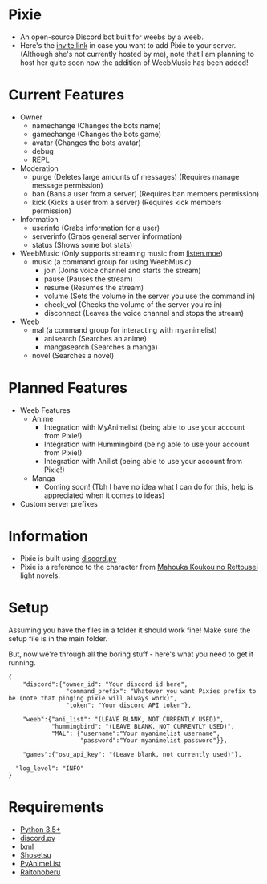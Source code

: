 # Pixie
* An open-source Discord bot built for weebs by a weeb.
* Here's the [invite link](https://discordapp.com/oauth2/authorize?client_id=175319652073734144&scope=bot&permissions=536083519) in case you want to add Pixie to your server. (Although she's not currently hosted by me), note that I am planning to host her quite soon now the addition of WeebMusic has been added!

# Current Features
* Owner
  * namechange (Changes the bots name)
  * gamechange (Changes the bots game)
  * avatar (Changes the bots avatar)
  * debug
  * REPL
* Moderation
  * purge (Deletes large amounts of messages) (Requires manage message permission)
  * ban (Bans a user from a server) (Requires ban members permission)
  * kick (Kicks a user from a server) (Requires kick members permission)
* Information
  * userinfo (Grabs information for a user)
  * serverinfo (Grabs general server information)
  * status (Shows some bot stats)
* WeebMusic (Only supports streaming music from [listen.moe](https://listen.moe))
  * music (a command group for using WeebMusic)
    * join (Joins voice channel and starts the stream)
    * pause (Pauses the stream)
    * resume (Resumes the stream)
    * volume (Sets the volume in the server you use the command in)
    * check_vol (Checks the volume of the server you're in)
    * disconnect (Leaves the voice channel and stops the stream)
* Weeb
  * mal (a command group for interacting with myanimelist)
    * anisearch (Searches an anime)
    * mangasearch (Searches a manga)
  * novel (Searches a novel)


# Planned Features
* Weeb Features
  * Anime
    * Integration with MyAnimelist (being able to use your account from Pixie!)
    * Integration with Hummingbird (being able to use your account from Pixie!)
    * Integration with Anilist (being able to use your account from Pixie!)
  * Manga
    * Coming soon! (Tbh I have no idea what I can do for this, help is appreciated when it comes to ideas)
* Custom server prefixes


# Information
* Pixie is built using [discord.py](https://github.com/Rapptz/discord.py/)
* Pixie is a reference to the character from [Mahouka Koukou no Rettousei](http://www.novelupdates.com/series/mahouka-koukou-no-rettousei/) light novels.

# Setup

Assuming you have the files in a folder it should work fine! Make sure the setup file is in the main folder.

But, now we're through all the boring stuff - here's what you need to get it running.
```
{
    "discord":{"owner_id": "Your discord id here",
                "command_prefix": "Whatever you want Pixies prefix to be (note that pinging pixie will always work)",
                "token": "Your discord API token"},

    "weeb":{"ani_list": "(LEAVE BLANK, NOT CURRENTLY USED)",
            "hummingbird": "(LEAVE BLANK, NOT CURRENTLY USED)",
            "MAL": {"username":"Your myanimelist username",
                    "password":"Your myanimelist password"}},

    "games":{"osu_api_key": "(Leave blank, not currently used)"},

  "log_level": "INFO"
}
```
# Requirements
* [Python 3.5+](https://python.org)
* [discord.py](https://github.com/Rapptz/discord.py)
* [lxml](https://github.com/lxml/lxml)
* [Shosetsu](https://git.vertinext.com/ccubed/Shosetsu)
* [PyAnimeList](https://github.com/GetRektByMe/PyAnimeList)
* [Raitonoberu](https://github.com/GetRektByMe/Raitonoberu)

